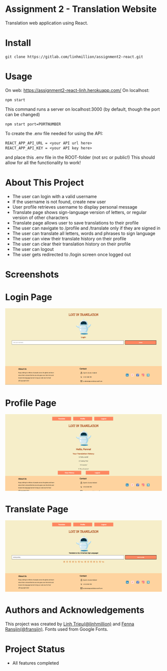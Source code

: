 # Assignment 2 - Translation Website
Translation web application using React.
# Install
```
git clone https://gitlab.com/linhmillion/assignment2-react.git
```
# Usage
On web:
https://assignment2-react-linh.herokuapp.com/ 
On localhost:
```
npm start
```
This command runs a server on localhost:3000 (by default, though the port can be changed)
```
npm start port=PORTNUMBER
```
To create the .env file needed for using the API:
```
REACT_APP_API_URL = <your API url here>
REACT_APP_API_KEY = <your API key here>
```
and place this .env file in the ROOT-folder (not src or public!)
This should allow for all the functionality to work! 

# About This Project
* The user can login with a valid username
* If the username is not found, create new user
* User profile retrieves username to display personal message
* Translate page shows sign-language version of letters, or regular version of other characters
* Translate page allows user to save translations to their profile
* The user can navigate to /profile and /translate only if they are signed in
* The user can translate all letters, words and phrases to sign language
* The user can view their translate history on their profile
* The user can clear their translation history on their profile
* The user can logout
* The user gets redirected to /login screen once logged out

# Screenshots
# Login Page
![Login Image](./screenshots/login-img.png)
# Profile Page
![Profile Image](./screenshots/profile-img.png)
# Translate Page
![Translate Image](./screenshots/translate-img.png)

# Authors and Acknowledgements
This project was created by [Linh Trieu(@linhmillion)](@linhmillion) and [Fenna Ransijn(@fransijn)](@fransijn). Fonts used from Google Fonts.  

# Project Status
* All features completed

